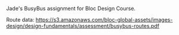 Jade's BusyBus assignment for Bloc Design Course.

Route data: https://s3.amazonaws.com/bloc-global-assets/images-design/design-fundamentals/assessment/busybus-routes.pdf